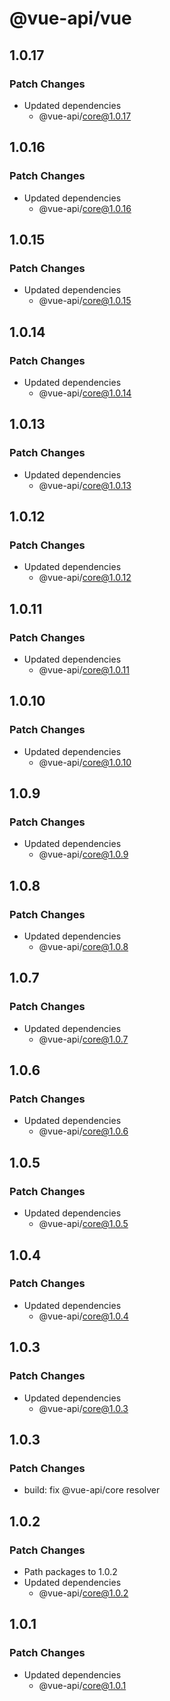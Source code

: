# @vue-api/vue

## 1.0.17

### Patch Changes

- Updated dependencies
  - @vue-api/core@1.0.17

## 1.0.16

### Patch Changes

- Updated dependencies
  - @vue-api/core@1.0.16

## 1.0.15

### Patch Changes

- Updated dependencies
  - @vue-api/core@1.0.15

## 1.0.14

### Patch Changes

- Updated dependencies
  - @vue-api/core@1.0.14

## 1.0.13

### Patch Changes

- Updated dependencies
  - @vue-api/core@1.0.13

## 1.0.12

### Patch Changes

- Updated dependencies
  - @vue-api/core@1.0.12

## 1.0.11

### Patch Changes

- Updated dependencies
  - @vue-api/core@1.0.11

## 1.0.10

### Patch Changes

- Updated dependencies
  - @vue-api/core@1.0.10

## 1.0.9

### Patch Changes

- Updated dependencies
  - @vue-api/core@1.0.9

## 1.0.8

### Patch Changes

- Updated dependencies
  - @vue-api/core@1.0.8

## 1.0.7

### Patch Changes

- Updated dependencies
  - @vue-api/core@1.0.7

## 1.0.6

### Patch Changes

- Updated dependencies
  - @vue-api/core@1.0.6

## 1.0.5

### Patch Changes

- Updated dependencies
  - @vue-api/core@1.0.5

## 1.0.4

### Patch Changes

- Updated dependencies
  - @vue-api/core@1.0.4

## 1.0.3

### Patch Changes

- Updated dependencies
  - @vue-api/core@1.0.3

## 1.0.3

### Patch Changes

- build: fix @vue-api/core resolver

## 1.0.2

### Patch Changes

- Path packages to 1.0.2
- Updated dependencies
  - @vue-api/core@1.0.2

## 1.0.1

### Patch Changes

- Updated dependencies
  - @vue-api/core@1.0.1
